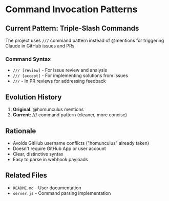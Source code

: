 # Command Invocation Patterns

## Current Pattern: Triple-Slash Commands
The project uses `///` command pattern instead of @mentions for triggering Claude in GitHub issues and PRs.

### Command Syntax
- `/// [review]` - For issue review and analysis
- `/// [accept]` - For implementing solutions from issues
- `///` - In PR reviews for addressing feedback

## Evolution History
1. **Original**: @homunculus mentions
2. **Current**: /// command pattern (cleaner, more concise)

## Rationale
- Avoids GitHub username conflicts ("homunculus" already taken)
- Doesn't require GitHub App or user account
- Clear, distinctive syntax
- Easy to parse in webhook payloads

## Related Files
- `README.md` - User documentation
- `server.js` - Command parsing implementation